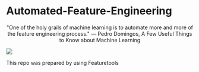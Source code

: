 # Automated-Feature-Engineering
<p align="center">
"One of the holy grails of machine learning is to automate more and more of the feature engineering process." ― Pedro Domingos, A Few Useful Things to Know about Machine Learning
</p>
<img align="center" src="https://cdn.analyticsvidhya.com/wp-content/uploads/2018/02/featuretools.png">


This repo was prepared by using Featuretools
